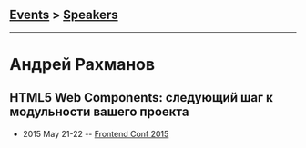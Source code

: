 ## [Events](../README.md) > [Speakers](../speakers.md)
---

# Андрей Рахманов

## HTML5 Web Components: следующий шаг к модульности вашего проекта
- 2015 May 21-22 -- [Frontend Conf 2015](https://www.youtube.com/watch?v=zCZNq1CUKas)    
